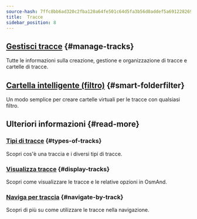 ```yaml
---
source-hash: 7ffc8bb6ad320c2fba120a64fe501c64d5fa3b56d0addef5a691228269465d64
title:  Tracce
sidebar_position: 8
---
```


## [Gestisci tracce](./manage-tracks.md) {#manage-tracks}

Tutte le informazioni sulla creazione, gestione e organizzazione di tracce e cartelle di tracce.

## [Cartella intelligente (filtro)](./smart-folder.md) {#smart-folderfilter}

Un modo semplice per creare cartelle virtuali per le tracce con qualsiasi filtro.

## Ulteriori informazioni {#read-more}

### [Tipi di tracce](../../map/tracks/index.md#types-of-tracks) {#types-of-tracks}

Scopri cos'è una traccia e i diversi tipi di tracce.

### [Visualizza tracce](../../map/tracks/index.md#display-tracks) {#display-tracks}

Scopri come visualizzare le tracce e le relative opzioni in OsmAnd.

### [Naviga per traccia](../../navigation/setup/gpx-navigation.md) {#navigate-by-track}

Scopri di più su come utilizzare le tracce nella navigazione.